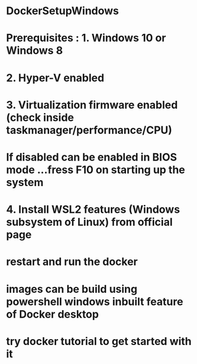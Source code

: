 # DockerSetupWindows
# Prerequisites : 1. Windows 10 or Windows 8
#                 2. Hyper-V enabled
#                 3. Virtualization firmware enabled (check inside taskmanager/performance/CPU) 
# If disabled can be enabled in BIOS mode ...fress F10 on starting up the system
#                 4. Install WSL2 features (Windows subsystem of Linux) from official page
# restart and run the docker
# images can be build using powershell windows inbuilt feature of Docker desktop 
# try docker tutorial to get started with it
